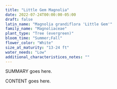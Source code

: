 ```yaml
---
title: "Little Gem Magnolia"
date: 2022-07-24T00:00:00-05:00
draft: false
latin_name: "Magnolia grandiflora 'Little Gem'"
family_name: "Magnoliaceae"
plant_type: "Tree (evergreen)"
bloom_time: "Summer;Fall"
flower_color: "White"
size_at_maturity: "13-24 ft"
water_needs: "Low"
additional_characteristices_notes: ""
---
```


SUMMARY goes here.

<!--more-->

CONTENT goes here.